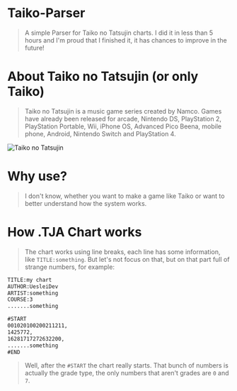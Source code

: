 # Taiko-Parser
> A simple Parser for Taiko no Tatsujin charts. I did it in less than 5 hours and I'm proud that I finished it, it has chances to improve in the future!

# About Taiko no Tatsujin (or only Taiko)
> Taiko no Tatsujin is a music game series created by Namco. Games have already been released for arcade, Nintendo DS, PlayStation 2, PlayStation Portable, Wii, iPhone OS, Advanced Pico Beena, mobile phone, Android, Nintendo Switch and PlayStation 4.

![Taiko no Tatsujin](https://encrypted-tbn0.gstatic.com/images?q=tbn:ANd9GcTaSLO7NPkIMl_i3g8ISjP8vMWR06ncgwEDdcZrgD0gjJPZMkcLS6EDclc&s=10)

# Why use?
> I don't know, whether you want to make a game like Taiko or want to better understand how the system works.

# How .TJA Chart works
> The chart works using line breaks, each line has some information, like `TITLE:something`. But let's not focus on that, but on that part full of strange numbers, for example:
```xml
TITLE:my chart
AUTHOR:UesleiDev
ARTIST:something
COURSE:3
.......something

#START
001020100200211211,
1425772,
16281717272632200,
.......something
#END
```

> Well, after the `#START` the chart really starts. That bunch of numbers is actually the grade type, the only numbers that aren't grades are `0` and `7`.
